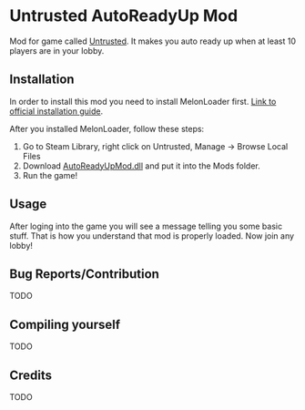 # Untrusted AutoReadyUp Mod
Mod for game called [Untrusted](https://store.steampowered.com/app/1502660/Untrusted/). It makes you auto ready up when at least 10 players are in your lobby.

## Installation
In order to install this mod you need to install MelonLoader first. [Link to official installation guide](https://github.com/LavaGang/MelonLoader.Installer/blob/master/README.md#how-to-install-re-install-or-update-melonloader).  

After you installed MelonLoader, follow these steps:
1. Go to Steam Library, right click on Untrusted, Manage -> Browse Local Files
2. Download [AutoReadyUpMod.dll](https://github.com/sh411-dev/UntrustedAutoReadyUpMod/releases/tag/release) and put it into the Mods folder.
3. Run the game!

## Usage
After loging into the game you will see a message telling you some basic stuff. That is how you understand that mod is properly loaded. Now join any lobby!

## Bug Reports/Contribution
TODO

## Compiling yourself
TODO

## Credits
TODO
